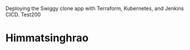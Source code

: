 Deploying the Swiggy clone app with Terraform, Kubernetes, and Jenkins CICD.
Test200






# Himmatsinghrao
